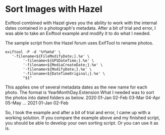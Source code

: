 # Sort Images with Hazel
 Exiftool combined with Hazel gives you the ability to work with the internal dates contained in a photograph's metadata. After a bit of trial and error, I was able to take an Exiftool example and modify it to do what I needed.

 The sample script from the Hazel forum uses ExifTool to rename photos.

```
exiftool -P -d '%Y%m%d' \
   '-filename<${FileModifyDate;}.%e' \
        '-filename<${GPSDateTime;}.%e' \
        '-filename<${MediaCreateDate;}.%e' \
        '-filename<${ModifyDate;}.%e' \
        '-filename<${DateTimeOriginal;}.%e' \
        "$1"
```

This applies one of several metadata dates as the new name for each photo.
The format is YearMonthDay.Extension
What I needed was to sort the photos into dated folders as below.
    2020
        01-Jan
        02-Feb
        03-Mar
        04-Apr
        05-May
        ...
    2021
        01-Jan
        02-Feb

So, I took the example and after a bit of trial and error, I came up with a working solution. If you compare the example above and my finished script, you should be able to develop your own sorting script. Or you can use it as is.

